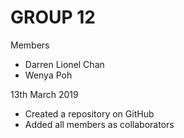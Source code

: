 # GROUP 12 

Members
- Darren Lionel Chan
- Wenya Poh

13th March 2019
- Created a repository on GitHub
- Added all members as collaborators

